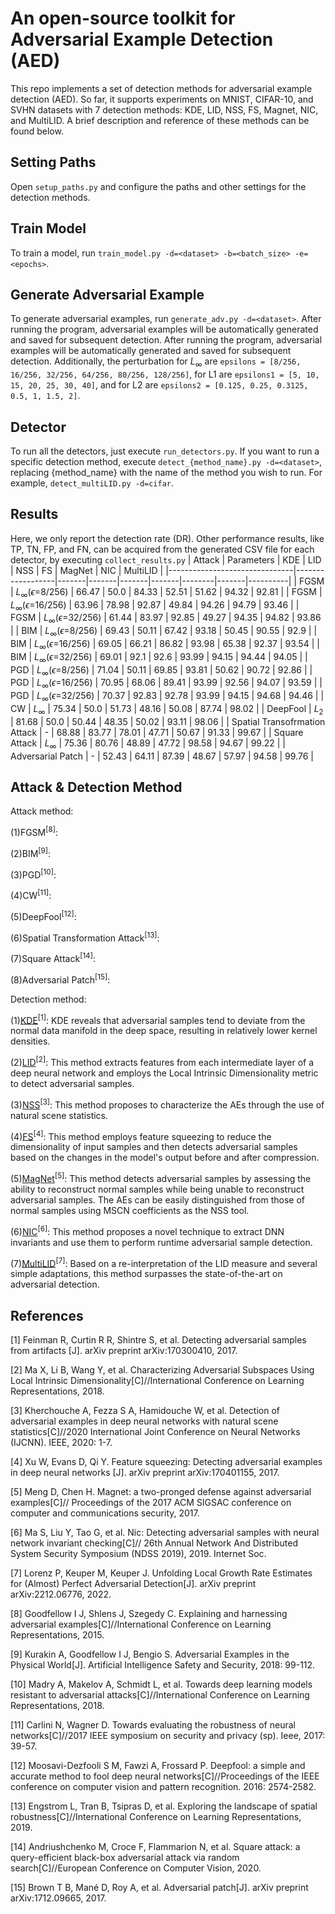 # An open-source toolkit for Adversarial Example Detection (AED)
This repo implements a set of detection methods for adversarial example detection (AED). So far, it supports experiments on MNIST, CIFAR-10, and SVHN datasets with 7 detection methods: KDE, LID, NSS, FS, Magnet, NIC, and MultiLID. A brief description and reference of these methods can be found below. 

## Setting Paths
Open `setup_paths.py` and configure the paths and other settings for the detection methods.

## Train Model
To train a model, run `train_model.py -d=<dataset> -b=<batch_size> -e=<epochs>`.

## Generate Adversarial Example
To generate adversarial examples, run `generate_adv.py -d=<dataset>`. After running the program, adversarial examples will be automatically generated and saved for subsequent detection. After running the program, adversarial examples will be automatically generated and saved for subsequent detection. Additionally, the perturbation for $L_{\infty}$ are `epsilons = [8/256, 16/256, 32/256, 64/256, 80/256, 128/256]`, for L1 are `epsilons1 = [5, 10, 15, 20, 25, 30, 40]`, and for L2 are `epsilons2 = [0.125, 0.25, 0.3125, 0.5, 1, 1.5, 2]`.

## Detector
To run all the detectors, just execute `run_detectors.py`. If you want to run a specific detection method, execute `detect_{method_name}.py -d=<dataset>`, replacing {method_name} with the name of the method you wish to run. For example, `detect_multiLID.py -d=cifar`.

## Results
Here, we only report the detection rate (DR). Other performance results, like TP, TN, FP, and FN, can be acquired from the generated CSV file for each detector, by executing `collect_results.py`
| Attack                        | Parameters       | KDE   | LID   | NSS   | FS    | MagNet | NIC   | MultiLID |
|-------------------------------|------------------|-------|-------|-------|-------|--------|-------|----------|
| FGSM                          | $L_{\infty}$($\epsilon=$8/256)  | 66.47 | 50.0  | 84.33 | 52.51 | 51.62  | 94.32 | 92.81    |
| FGSM                          | $L_{\infty}$($\epsilon=$16/256) | 63.96 | 78.98 | 92.87 | 49.84 | 94.26  | 94.79 | 93.46    |
| FGSM                          | $L_{\infty}$($\epsilon=$32/256) | 61.44 | 83.97 | 92.85 | 49.27 | 94.35  | 94.82 | 93.86    |
| BIM                           | $L_{\infty}$($\epsilon=$8/256)  | 69.43 | 50.11 | 67.42 | 93.18 | 50.45  | 90.55 | 92.9     |
| BIM                           | $L_{\infty}$($\epsilon=$16/256) | 69.05 | 66.21 | 86.82 | 93.98 | 65.38  | 92.37 | 93.54    |
| BIM                           | $L_{\infty}$($\epsilon=$32/256) | 69.01 | 92.1  | 92.6  | 93.99 | 94.15  | 94.44 | 94.05    |
| PGD                           | $L_{\infty}$($\epsilon=$8/256)  | 71.04 | 50.11 | 69.85 | 93.81 | 50.62  | 90.72 | 92.86    |
| PGD                           | $L_{\infty}$($\epsilon=$16/256) | 70.95 | 68.06 | 89.41 | 93.99 | 92.56  | 94.07 | 93.59    |
| PGD                           | $L_{\infty}$($\epsilon=$32/256) | 70.37 | 92.83 | 92.78 | 93.99 | 94.15  | 94.68 | 94.46    |
| CW                            | $L_{\infty}$                    | 75.34 | 50.0  | 51.73 | 48.16 | 50.08  | 87.74 | 98.02    |
| DeepFool                      | $L_2$                           | 81.68 | 50.0  | 50.44 | 48.35 | 50.02  | 93.11 | 98.06    |
| Spatial Transofrmation Attack | -                               | 68.88 | 83.77 | 78.01 | 47.71 | 50.67  | 91.33 | 99.67    |
| Square Attack                 | $L_{\infty}$                    | 75.36 | 80.76 | 48.89 | 47.72 | 98.58  | 94.67 | 99.22    |
| Adversarial Patch             | -                                 | 52.43 | 64.11 | 87.39 | 48.67 | 57.97  | 94.58 | 99.76    |

## Attack & Detection Method
Attack method: 

(1)FGSM<sup>[8]</sup>:

(2)BIM<sup>[9]</sup>:

(3)PGD<sup>[10]</sup>:

(4)CW<sup>[11]</sup>:

(5)DeepFool<sup>[12]</sup>:

(6)Spatial Transformation Attack<sup>[13]</sup>:

(7)Square Attack<sup>[14]</sup>:

(8)Adversarial Patch<sup>[15]</sup>:

Detection method: 

(1)[KDE](https://arxiv.org/pdf/1703.00410)<sup>[1]</sup>: KDE reveals that adversarial samples tend to deviate from the normal data manifold in the deep space, resulting in relatively lower kernel densities.

(2)[LID](https://arxiv.org/pdf/1801.02613)<sup>[2]</sup>: This method extracts features from each intermediate layer of a deep neural network and employs the Local Intrinsic Dimensionality metric to detect adversarial samples.

(3)[NSS](https://ieeexplore.ieee.org/document/9206959)<sup>[3]</sup>: This method proposes to characterize the AEs through the use of natural scene statistics.

(4)[FS](https://arxiv.org/abs/1704.01155)<sup>[4]</sup>: This method employs feature squeezing to reduce the dimensionality of input samples and then detects adversarial samples based on the changes in the model's output before and after compression.

(5)[MagNet](https://arxiv.org/abs/1705.09064)<sup>[5]</sup>: This method detects adversarial samples by assessing the ability to reconstruct normal samples while being unable to reconstruct adversarial samples. The AEs can be easily distinguished from those of normal samples using MSCN coefficients as the NSS tool. 

(6)[NIC](https://www.cs.purdue.edu/homes/taog/docs/NDSS19.pdf)<sup>[6]</sup>: This method proposes a novel technique to extract DNN invariants and use them to perform runtime adversarial sample detection. 

(7)[MultiLID](https://arxiv.org/pdf/2212.06776)<sup>[7]</sup>: Based on a re-interpretation of the LID measure and several simple adaptations, this method surpasses the state-of-the-art on adversarial detection.

## References
[1] Feinman R, Curtin R R, Shintre S, et al. Detecting adversarial samples from artifacts [J]. arXiv preprint arXiv:170300410, 2017.

[2] Ma X, Li B, Wang Y, et al. Characterizing Adversarial Subspaces Using Local Intrinsic Dimensionality[C]//International Conference on Learning Representations, 2018.

[3] Kherchouche A, Fezza S A, Hamidouche W, et al. Detection of adversarial examples in deep neural networks with natural scene statistics[C]//2020 International Joint Conference on Neural Networks (IJCNN). IEEE, 2020: 1-7.

[4] Xu W, Evans D, Qi Y. Feature squeezing: Detecting adversarial examples in deep neural networks [J]. arXiv preprint arXiv:170401155, 2017.

[5] Meng D, Chen H. Magnet: a two-pronged defense against adversarial examples[C]// Proceedings of the 2017 ACM SIGSAC conference on computer and communications security, 2017.

[6] Ma S, Liu Y, Tao G, et al. Nic: Detecting adversarial samples with neural network invariant checking[C]// 26th Annual Network And Distributed System Security Symposium (NDSS 2019), 2019. Internet Soc.

[7] Lorenz P, Keuper M, Keuper J. Unfolding Local Growth Rate Estimates for (Almost) Perfect Adversarial Detection[J]. arXiv preprint arXiv:2212.06776, 2022.

[8] Goodfellow I J, Shlens J, Szegedy C. Explaining and harnessing adversarial examples[C]//International Conference on Learning Representations, 2015.

[9] Kurakin A, Goodfellow I J, Bengio S. Adversarial Examples in the Physical World[J]. Artificial Intelligence Safety and Security, 2018: 99-112.

[10] Madry A, Makelov A, Schmidt L, et al. Towards deep learning models resistant to adversarial attacks[C]//International Conference on Learning Representations, 2018.

[11] Carlini N, Wagner D. Towards evaluating the robustness of neural networks[C]//2017 IEEE symposium on security and privacy (sp). Ieee, 2017: 39-57.

[12] Moosavi-Dezfooli S M, Fawzi A, Frossard P. Deepfool: a simple and accurate method to fool deep neural networks[C]//Proceedings of the IEEE conference on computer vision and pattern recognition. 2016: 2574-2582.

[13] Engstrom L, Tran B, Tsipras D, et al. Exploring the landscape of spatial robustness[C]//International Conference on Learning Representations, 2019.

[14] Andriushchenko M, Croce F, Flammarion N, et al. Square attack: a query-efficient black-box adversarial attack via random search[C]//European Conference on Computer Vision, 2020.

[15] Brown T B, Mané D, Roy A, et al. Adversarial patch[J]. arXiv preprint arXiv:1712.09665, 2017.

